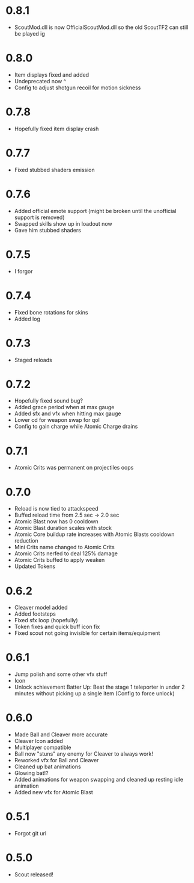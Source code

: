 # 0.8.1

- ScoutMod.dll is now OfficialScoutMod.dll so the old ScoutTF2 can still be played ig

# 0.8.0

- Item displays fixed and added
- Undeprecated now ^
- Config to adjust shotgun recoil for motion sickness

# 0.7.8

- Hopefully fixed item display crash

# 0.7.7

- Fixed stubbed shaders emission

# 0.7.6

- Added official emote support (might be broken until the unofficial support is removed)
- Swapped skills show up in loadout now
- Gave him stubbed shaders

# 0.7.5

- I forgor

# 0.7.4

- Fixed bone rotations for skins
- Added log

# 0.7.3

- Staged reloads

# 0.7.2

- Hopefully fixed sound bug?
- Added grace period when at max gauge
- Added sfx and vfx when hitting max gauge
- Lower cd for weapon swap for qol 
- Config to gain charge while Atomic Charge drains

# 0.7.1 

- Atomic Crits was permanent on projectiles oops

# 0.7.0

- Reload is now tied to attackspeed
- Buffed reload time from 2.5 sec -> 2.0 sec
- Atomic Blast now has 0 cooldown
- Atomic Blast duration scales with stock
- Atomic Core buildup rate increases with Atomic Blasts cooldown reduction
- Mini Crits name changed to Atomic Crits
- Atomic Crits nerfed to deal 125% damage
- Atomic Crits buffed to apply weaken
- Updated Tokens

# 0.6.2

- Cleaver model added
- Added footsteps
- Fixed sfx loop (hopefully)
- Token fixes and quick buff icon fix
- Fixed scout not going invisible for certain items/equipment

# 0.6.1

- Jump polish and some other vfx stuff
- Icon
- Unlock achievement Batter Up: Beat the stage 1 teleporter in under 2 minutes without picking up a single item (Config to force unlock)

# 0.6.0

- Made Ball and Cleaver more accurate
- Cleaver Icon added
- Multiplayer compatible
- Ball now "stuns" any enemy for Cleaver to always work!
- Reworked vfx for Ball and Cleaver
- Cleaned up bat animations
- Glowing bat!?
- Added animations for weapon swapping and cleaned up resting idle animation
- Added new vfx for Atomic Blast


# 0.5.1

- Forgot git url

# 0.5.0

- Scout released!
